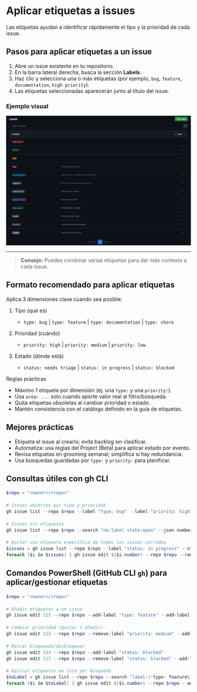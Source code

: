 # Aplicar etiquetas a issues

Las etiquetas ayudan a identificar rápidamente el tipo y la prioridad de cada issue.

## Pasos para aplicar etiquetas a un issue

1. Abre un issue existente en tu repositorio.
2. En la barra lateral derecha, busca la sección **Labels**.
3. Haz clic y selecciona una o más etiquetas (por ejemplo, `bug`, `feature`, `documentation`, `high priority`).
4. Las etiquetas seleccionadas aparecerán junto al título del issue.

### Ejemplo visual

![Etiquetas aplicadas a un issue](../../assets/issues/issues-labels.png)

---

> **Consejo:** Puedes combinar varias etiquetas para dar más contexto a cada issue.

## Formato recomendado para aplicar etiquetas

Aplica 3 dimensiones clave cuando sea posible:

1. Tipo (qué es)

	- `type: bug` | `type: feature` | `type: documentation` | `type: chore`

2. Prioridad (cuándo)

	- `priority: high` | `priority: medium` | `priority: low`

3. Estado (dónde está)

	- `status: needs triage` | `status: in progress` | `status: blocked`

Reglas prácticas

- Máximo 1 etiqueta por dimensión (ej. una `type:` y una `priority:`).
- Usa `area: ...` solo cuando aporte valor real al filtro/búsqueda.
- Quita etiquetas obsoletas al cambiar prioridad o estado.
- Mantén consistencia con el catálogo definido en la guía de etiquetas.

## Mejores prácticas

- Etiqueta el issue al crearlo; evita backlog sin clasificar.
- Automatiza: usa reglas del Project (Beta) para aplicar estado por evento.
- Revisa etiquetas en grooming semanal; simplifica si hay redundancia.
- Usa búsquedas guardadas por `type:` y `priority:` para planificar.

## Consultas útiles con gh CLI

```powershell
$repo = "<owner>/<repo>"

# Issues abiertos por tipo y prioridad
gh issue list --repo $repo --label "type: bug" --label "priority: high" --state open --json number,title,labels

# Issues sin etiquetas
gh issue list --repo $repo --search "no:label state:open" --json number,title

# Quitar una etiqueta específica de todos los issues cerrados
$issues = gh issue list --repo $repo --label "status: in progress" --state closed --json number | ConvertFrom-Json
foreach ($i in $issues) { gh issue edit $($i.number) --repo $repo --remove-label "status: in progress" }
```

## Comandos PowerShell (GitHub CLI `gh`) para aplicar/gestionar etiquetas

```powershell
$repo = "<owner>/<repo>"

# Añadir etiquetas a un issue
gh issue edit 123 --repo $repo --add-label "type: feature" --add-label "priority: medium"

# Cambiar prioridad (quitar + añadir)
gh issue edit 123 --repo $repo --remove-label "priority: medium" --add-label "priority: high"

# Marcar bloqueado/desbloquear
gh issue edit 123 --repo $repo --add-label "status: blocked"
gh issue edit 123 --repo $repo --remove-label "status: blocked" --add-label "status: in progress"

# Aplicar etiquetas en lote por búsqueda
$toLabel = gh issue list --repo $repo --search "label:\"type: feature\" no:label state:open" --json number | ConvertFrom-Json
foreach ($i in $toLabel) { gh issue edit $($i.number) --repo $repo --add-label "priority: low" }
```
